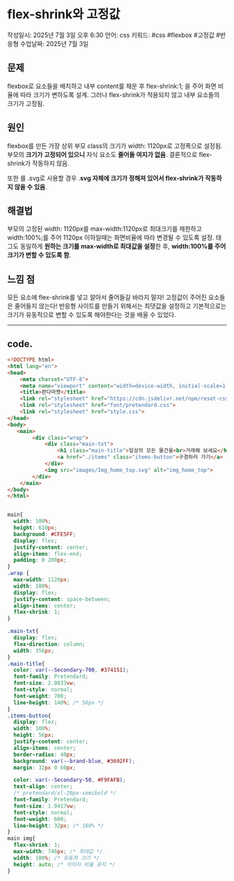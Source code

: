 # flex-shrink와 고정값

작성일시: 2025년 7월 3일 오후 6:30
언어: css
키워드: #css #flexbox #고정값 #반응형
수업날짜: 2025년 7월 3일

## 문제

flexbox로 요소들을 배치하고 내부 content를 채운 후 flex-shrink:1; 을 주어 화면 비율에 따라 크기가 변하도록 설계. 그러나 flex-shrink가 적용되지 않고 내부 요소들의 크기가 고정됨.

## 원인

flexbox를 만든 가장 상위 부모 class의 크기가 width: 1120px로 고정폭으로 설정됨. 부모의 **크기가 고정되어 있으니** 자식 요소도 **줄어들 여지가 없음**. 결론적으로 flex-shrink가 작동하지 않음.

또한 <img>를 .svg로 사용할 경우 .**svg 자체에 크기가 정해져 있어서 flex-shrink가 작동하지 않을 수 있음**.

## 해결법

부모의 고정된 width: 1120px를 max-width:1120px로 최대크기를 제한하고 width:100%;를 주어 1120px 이하일때는 화면비율에 따라 변경될 수 있도록 설정. <img>태그도 동일하게 **원하는 크기를 max-width로 최대값을 설정**한 후, **width:100%를 주어 크기가 변할 수 있도록 함**. 

## 느낌 점

모든 요소에 flex-shrink를 넣고 알아서 줄어들길 바라지 말자! 고정값이 주어진 요소들은 줄어들지 않는다! 반응형 사이트를 만들기 위해서는 최댓값을 설정하고 기본적으로는 크기가 유동적으로 변할 수 있도록 해야한다는 것을 배울 수 있었다. 

---

## code.

```html
<!DOCTYPE html>
<html lang="en">
<head>
    <meta charset="UTF-8">
    <meta name="viewport" content="width=device-width, initial-scale=1.0">
    <title>판다마켓</title>
    <link rel="stylesheet" href="https://cdn.jsdelivr.net/npm/reset-css@4.0.1/reset.min.css"/>
    <link rel="stylesheet" href="font/pretendard.css">
    <link rel="stylesheet" href="style.css">
</head>
<body>
   <main>
        <div class="wrap">
            <div class="main-txt">
                <h1 class="main-title">일상의 모든 물건을<br>거래해 보세요</h1>
                <a href="./items" class="items-button">구경하러 가기</a>
            </div>
            <img src="images/Img_home_top.svg" alt="img_home_top">
        </div>
    </main>    
</body>
</html>
```

```css

main{
  width: 100%;
  height: 610px;
  background: #CFE5FF;
  display: flex;
  justify-content: center;
  align-items: flex-end;
  padding: 0 200px;
}
.wrap {
  max-width: 1120px;
  width: 100%;
  display: flex;
  justify-content: space-between;
  align-items: center;
  flex-shrink: 1;
}

.main-txt{
  display: flex;
  flex-direction: column;
  width: 356px;
}
.main-title{
  color: var(--Secondary-700, #374151);
  font-family: Pretendard;
  font-size: 2.0833vw;
  font-style: normal;
  font-weight: 700;
  line-height: 140%; /* 56px */
}
.items-button{
  display: flex;
  width: 100%;
  height: 56px;
  justify-content: center;
  align-items: center;
  border-radius: 40px;
  background: var(--brand-blue, #3692FF);
  margin: 32px 0 60px;

  color: var(--Secondary-50, #F9FAFB);
  text-align: center;
  /* pretendard/xl-20px-semibold */
  font-family: Pretendard;
  font-size: 1.0417vw;
  font-style: normal;
  font-weight: 600;
  line-height: 32px; /* 160% */
}
main img{ 
  flex-shrink: 1;
  max-width: 746px; /* 최대값 */
  width: 100%; /* 유동적 크기 */
  height: auto; /* 이미지 비율 유지 */
}
```